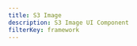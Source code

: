 ```yaml
---
title: S3 Image
description: S3 Image UI Component
filterKey: framework
---
```


<inline-fragment framework="vue" src="~/ui-legacy/storage/fragments/vue/s3-image.md"></inline-fragment>
<inline-fragment framework="react" src="~/ui-legacy/storage/fragments/react/s3-image.md"></inline-fragment>
<inline-fragment framework="react-native" src="~/ui-legacy/storage/fragments/react-native/s3-image.md"></inline-fragment>